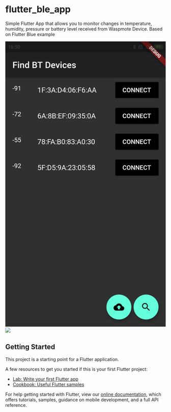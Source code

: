 # flutter_ble_app

Simple Flutter App that allows you to monitor changes in temperature, humidity, pressure or battery level received from Waspmote Device. Based on Flutter Blue example

![](preview/search.png)
![](preview/preview.gif)
## Getting Started

This project is a starting point for a Flutter application.

A few resources to get you started if this is your first Flutter project:

- [Lab: Write your first Flutter app](https://flutter.dev/docs/get-started/codelab)
- [Cookbook: Useful Flutter samples](https://flutter.dev/docs/cookbook)

For help getting started with Flutter, view our
[online documentation](https://flutter.dev/docs), which offers tutorials,
samples, guidance on mobile development, and a full API reference.

